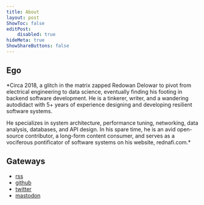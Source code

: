 ```yaml
---
title: About
layout: post
ShowToc: false
editPost:
    disabled: true
hideMeta: true
ShowShareButtons: false
---
```


## Ego

*Circa 2018, a glitch in the matrix zapped Redowan Delowar to pivot from electrical
engineering to data science, eventually finding his footing in backend software development.
He is a tinkerer, writer, and a wandering autodidact with 5+ years of experience designing
and developing resilient software systems.

He specializes in system architecture, performance tuning, networking, data analysis,
databases, and API design. In his spare time, he is an avid open-source contributor, a
long-form content consumer, and serves as a vociferous pontificator of software systems on
his website, rednafi.com.*


## Gateways

* [rss]
* [github]
* [twitter]
* [mastodon]


[rednafi.com]: /
[serial project hoarder]: https://simonwillison.net/2022/Nov/26/productivity/#:~:text=strategies%20for%20the-,serial%20project%20hoarder,-I%20gave%20a
[rss]: https://rednafi.com/index.xml
[github]: https://github.com/rednafi
[twitter]: https://twitter.com/rednafi
[mastodon]: https://fosstodon.org/@rednafi
